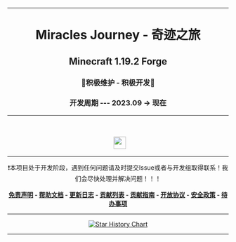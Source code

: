 ------

<h1 align="center">Miracles Journey - 奇迹之旅</h1>
<h2 align="center">Minecraft 1.19.2 Forge</h2>
<h3 align="center">🎯积极维护 - 积极开发🥰</h3>
<h3 align="center">开发周期 --- 2023.09 -> 现在</h3>

------

<div align="center">
    <a href="https://github.com/WaxingMoonStudio/Miracles-Journey-Pack/releases"><img alt="" src="https://img.shields.io/github/release-date/WaxingMoonStudio/Miracles-Journey-Pack?display_date=published_at&style=for-the-badge"></a>
    <a href="https://github.com/WaxingMoonStudio/Miracles-Journey-Pack/commits/main"><img alt="" src="https://img.shields.io/github/last-commit/WaxingMoonStudio/Miracles-Journey-Pack/main?style=for-the-badge"></a>
    <a href="https://github.com/WaxingMoonStudio/Miracles-Journey-Pack/releases"><img alt="" src="https://img.shields.io/github/release-date-pre/WaxingMoonStudio/Miracles-Journey-Pack?style=for-the-badge&label=PRE%20RELEASE%20DATE"></a>
</div>
<div align="center">
    <a href="https://github.com/WaxingMoonStudio/Miracles-Journey-Pack/issues?q=is%3Aissue+is%3Aopen"><img alt="" src="https://img.shields.io/github/issues/WaxingMoonStudio/Miracles-Journey-Pack?style=for-the-badge"></a>
    <a href="https://github.com/WaxingMoonStudio/Miracles-Journey-Pack/issues?q=is%3Aissue+is%3Aclosed"><img alt="" src="https://img.shields.io/github/issues-closed/WaxingMoonStudio/Miracles-Journey-Pack?style=for-the-badge"></a>
    <a href="https://github.com/WaxingMoonStudio/Miracles-Journey-Pack/pulls?q=is%3Apr+is%3Aopen"><img alt="" src="https://img.shields.io/github/issues-pr/WaxingMoonStudio/Miracles-Journey-Pack?style=for-the-badge"></a>
    <a href="https://github.com/WaxingMoonStudio/Miracles-Journey-Pack/pulls?q=is%3Apr+is%3Aclosed"><img alt="" src="https://img.shields.io/github/issues-pr-closed/WaxingMoonStudio/Miracles-Journey-Pack?style=for-the-badge"></a>
</div>
<div align="center">
    <a href="https://github.com/WaxingMoonStudio/Miracles-Journey-Pack/stargazers"><img alt="" src="https://img.shields.io/github/stars/WaxingMoonStudio/Miracles-Journey-Pack?style=for-the-badge"></a>
    <a href="https://github.com/WaxingMoonStudio/Miracles-Journey-Pack"><img alt="" src="https://img.shields.io/github/repo-size/WaxingMoonStudio/Miracles-Journey-Pack?style=for-the-badge"></a>
    <a href="https://github.com/WaxingMoonStudio/Miracles-Journey-Home/blob/main/LICENSE.md"><img alt="" src="https://img.shields.io/badge/License-CC_BY--NC--ND_4.0-blue.svg?style=for-the-badge" height="28"/></a>
</div>

------

<div align="center">
    ❗本项目处于开发阶段，遇到任何问题请及时提交Issue或者与开发组取得联系！我们会尽快处理并解决问题！！！
</div>

<br/>

<div align="center">
    <strong><a href="https://github.com/WaxingMoonStudio/Miracles-Journey-Pack/blob/main/DISCLAIMER.md">免责声明</a> - </strong>
    <strong><a href="https://mjwiki.qianf.fun/">帮助文档</a> - </strong>
    <strong><a href="https://github.com/WaxingMoonStudio/Miracles-Journey-Pack/blob/main/CHANGELOG.md">更新日志</a> - </strong>
    <strong><a href="https://github.com/WaxingMoonStudio/Miracles-Journey-Home/blob/main/CONTRIBUTING.md">贡献列表</a> - </strong>
    <strong><a href="https://github.com/WaxingMoonStudio/Miracles-Journey-Home/blob/main/CODE_OF_CONDUCT.md">贡献指南</a> - </strong>
    <strong><a href="https://github.com/WaxingMoonStudio/Miracles-Journey-Home/blob/main/LICENSE.md">开放协议</a> - </strong>
    <strong><a href="https://github.com/WaxingMoonStudio/Miracles-Journey-Home/blob/main/SECURITY.md">安全政策</a> - </strong>
    <strong><a href="https://github.com/WaxingMoonStudio/Miracles-Journey-Pack/blob/main/TODO.md">待办事项</a></strong>
</div>

------

<div align="center">
    <a href="https://github.com/WaxingMoonStudio/Miracles-Journey-Pack/stargazers">
        <picture>
            <source media="(prefers-color-scheme: dark)" srcset="https://api.star-history.com/svg?repos=WaxingMoonStudio/Miracles-Journey-Pack&type=Date&theme=dark" />
            <source media="(prefers-color-scheme: light)" srcset="https://api.star-history.com/svg?repos=WaxingMoonStudio/Miracles-Journey-Pack&type=Date" />
            <img alt="Star History Chart" src="https://api.star-history.com/svg?repos=WaxingMoonStudio/Miracles-Journey-Pack&type=Date" />
        </picture>
    </a>
</div>

------
